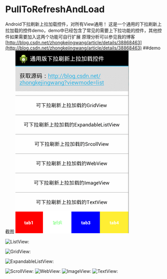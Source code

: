 PullToRefreshAndLoad
====================

Android下拉刷新上拉加载控件，对所有View通用！ 
这是一个通用的下拉刷新上拉加载的控件demo，demo中已经包含了常见的需要上下拉功能的控件，其他控件如果需要加入这两个功能可自行扩展
原理分析可以参见我的博客[http://blog.csdn.net/zhongkejingwang/article/details/38868463](http://blog.csdn.net/zhongkejingwang/article/details/38868463)
##demo截图
![demo首页也是一个可以上拉下拉的ListView：](https://github.com/jingchenUSTC/PullToRefreshAndLoad/blob/master/screenshots/main.gif)

![ListView:](https://github.com/jingchenUSTC/PullToRefreshAndLoad/tree/master/screenshots/ListView.gif)

![GridView:](https://github.com/jingchenUSTC/PullToRefreshAndLoad/tree/master/screenshots/GridView.gif)

![ExpandableListView:](https://github.com/jingchenUSTC/PullToRefreshAndLoad/tree/master/screenshots/ExpandableListView.gif)

![ScrollView:](https://github.com/jingchenUSTC/PullToRefreshAndLoad/tree/master/screenshots/ScrollView.gif)
![WebView:](https://github.com/jingchenUSTC/PullToRefreshAndLoad/tree/master/screenshots/WebView.gif)
![ImageView:](https://github.com/jingchenUSTC/PullToRefreshAndLoad/tree/master/screenshots/ImageView.gif)
![TextView:](https://github.com/jingchenUSTC/PullToRefreshAndLoad/tree/master/screenshots/TextView.gif)
